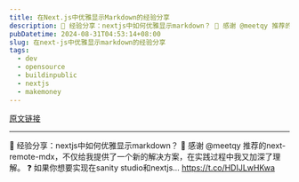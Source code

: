 ```yaml
---
title: 在Next.js中优雅显示Markdown的经验分享
description: 🌟 经验分享：nextjs中如何优雅显示markdown？ 🫰 感谢 @meetqy 推荐的next-remote-mdx，不仅给我提供了一个新的解决方案，在实践过程中我又加深了理解。 ❓ 如果你想要实现在sanity studio和nextjs… 
pubDatetime: 2024-08-31T04:53:14+08:00
slug: 在next-js中优雅显示markdown的经验分享
tags: 
  - dev
  - opensource
  - buildinpublic
  - nextjs
  - makemoney
---
```


[原文链接](https://x.com/javayhu/status/1829458893417980073?s=12&t=D3VZWD30-f7ylSHW3OdYgQ)

---

🌟 经验分享：nextjs中如何优雅显示markdown？ 🫰 感谢 @meetqy 推荐的next-remote-mdx，不仅给我提供了一个新的解决方案，在实践过程中我又加深了理解。 ❓ 如果你想要实现在sanity studio和nextjs… https://t.co/HDIJLwHKwa
